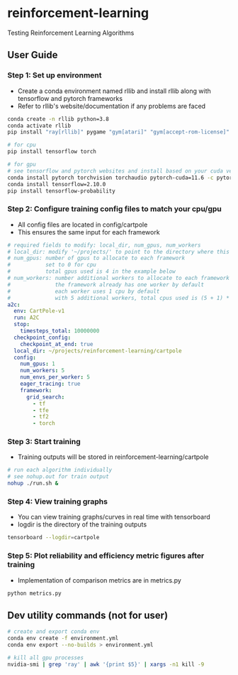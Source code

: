 # reinforcement-learning
Testing Reinforcement Learning Algorithms

## User Guide

### Step 1: Set up environment
- Create a conda environment named rllib and install rllib along with tensorflow and pytorch frameworks
- Refer to rllib's website/documentation if any problems are faced
```bash
conda create -n rllib python=3.8
conda activate rllib
pip install "ray[rllib]" pygame "gym[atari]" "gym[accept-rom-license]" atari_py

# for cpu
pip install tensorflow torch

# for gpu
# see tensorflow and pytorch websites and install based on your cuda version
conda install pytorch torchvision torchaudio pytorch-cuda=11.6 -c pytorch -c nvidia
conda install tensorflow=2.10.0
pip install tensorflow-probability
```

### Step 2: Configure training config files to match your cpu/gpu
- All config files are located in config/cartpole
- This ensures the same input for each framework
```yaml
# required fields to modify: local_dir, num_gpus, num_workers
# local_dir: modify '~/projects/' to point to the directory where this repo is located
# num_gpus: number of gpus to allocate to each framework
#           set to 0 for cpu
#           total gpus used is 4 in the example below
# num_workers: number additional workers to allocate to each framework 
#              the framework already has one worker by default
#              each worker uses 1 cpu by default
#              with 5 additional workers, total cpus used is (5 + 1) * 4 the example below
a2c:
  env: CartPole-v1
  run: A2C
  stop:
    timesteps_total: 10000000
  checkpoint_config:
    checkpoint_at_end: true
  local_dir: ~/projects/reinforcement-learning/cartpole
  config:
    num_gpus: 1
    num_workers: 5
    num_envs_per_worker: 5
    eager_tracing: true
    framework:
      grid_search:
        - tf
        - tfe
        - tf2
        - torch
```

### Step 3: Start training
- Training outputs will be stored in reinforcement-learning/cartpole
```bash
# run each algorithm individually
# see nohup.out for train output
nohup ./run.sh &
```

### Step 4: View training graphs
- You can view training graphs/curves in real time with tensorboard
- logdir is the directory of the training outputs
```bash
tensorboard --logdir=cartpole 
```

### Step 5: Plot reliability and efficiency metric figures after training
- Implementation of comparison metrics are in metrics.py
```bash
python metrics.py
```

## Dev utility commands (not for user)
```bash
# create and export conda env
conda env create -f environment.yml
conda env export --no-builds > environment.yml

# kill all gpu processes
nvidia-smi | grep 'ray' | awk '{print $5}' | xargs -n1 kill -9
```